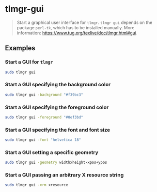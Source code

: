 # tlmgr-gui

> Start a graphical user interface for `tlmgr`. `tlmgr gui` depends on the package `perl-tk`, which has to be installed manually. More information: <https://www.tug.org/texlive/doc/tlmgr.html#gui>.

## Examples

### Start a GUI for `tlmgr`

```bash
sudo tlmgr gui
```

### Start a GUI specifying the background color

```bash
sudo tlmgr gui -background "#f39bc3"
```

### Start a GUI specifying the foreground color

```bash
sudo tlmgr gui -foreground "#0ef3bd"
```

### Start a GUI specifying the font and font size

```bash
sudo tlmgr gui -font "helvetica 18"
```

### Start a GUI setting a specific geometry

```bash
sudo tlmgr gui -geometry widthxheight-xpos+ypos
```

### Start a GUI passing an arbitrary X resource string

```bash
sudo tlmgr gui -xrm xresource
```

